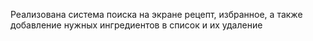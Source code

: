 Реализована система поиска на экране рецепт, избранное, а также добавление нужных ингредиентов в список и их удаление
